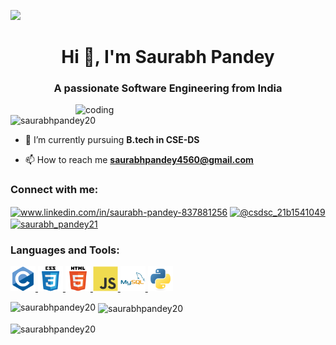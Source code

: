![](https://static.pingcap.com/files/2022/12/05072707/chatGPT-GitHub-banner.jpg)
<h1 align="center">Hi 👋, I'm Saurabh Pandey</h1>
<h3 align="center">A passionate Software Engineering from India</h3>
<img align="right" alt="coding" width="400" src="https://hack.codingblocks.com/_nuxt/img/maingif.1646021.gif"


<p align="left"> <img src="https://komarev.com/ghpvc/?username=saurabhpandey20&label=Profile%20views&color=0e75b6&style=flat" alt="saurabhpandey20" /> </p>

- 🌱 I’m currently pursuing **B.tech in CSE-DS**

- 📫 How to reach me **saurabhpandey4560@gmail.com**

<h3 align="left">Connect with me:</h3>
<p align="left">
<a href="https://linkedin.com/in/www.linkedin.com/in/saurabh-pandey-837881256" target="blank"><img align="center" src="https://raw.githubusercontent.com/rahuldkjain/github-profile-readme-generator/master/src/images/icons/Social/linked-in-alt.svg" alt="www.linkedin.com/in/saurabh-pandey-837881256" height="30" width="40" /></a>
<a href="https://www.hackerrank.com/@csdsc_21b1541049" target="blank"><img align="center" src="https://raw.githubusercontent.com/rahuldkjain/github-profile-readme-generator/master/src/images/icons/Social/hackerrank.svg" alt="@csdsc_21b1541049" height="30" width="40" /></a>
<a href="https://auth.geeksforgeeks.org/user/saurabh_pandey21" target="blank"><img align="center" src="https://raw.githubusercontent.com/rahuldkjain/github-profile-readme-generator/master/src/images/icons/Social/geeks-for-geeks.svg" alt="saurabh_pandey21" height="30" width="40" /></a>
</p>

<h3 align="left">Languages and Tools:</h3>
<p align="left"> <a href="https://www.cprogramming.com/" target="_blank" rel="noreferrer"> <img src="https://raw.githubusercontent.com/devicons/devicon/master/icons/c/c-original.svg" alt="c" width="40" height="40"/> </a> <a href="https://www.w3schools.com/css/" target="_blank" rel="noreferrer"> <img src="https://raw.githubusercontent.com/devicons/devicon/master/icons/css3/css3-original-wordmark.svg" alt="css3" width="40" height="40"/> </a> <a href="https://www.w3.org/html/" target="_blank" rel="noreferrer"> <img src="https://raw.githubusercontent.com/devicons/devicon/master/icons/html5/html5-original-wordmark.svg" alt="html5" width="40" height="40"/> </a> <a href="https://developer.mozilla.org/en-US/docs/Web/JavaScript" target="_blank" rel="noreferrer"> <img src="https://raw.githubusercontent.com/devicons/devicon/master/icons/javascript/javascript-original.svg" alt="javascript" width="40" height="40"/> </a> <a href="https://www.mysql.com/" target="_blank" rel="noreferrer"> <img src="https://raw.githubusercontent.com/devicons/devicon/master/icons/mysql/mysql-original-wordmark.svg" alt="mysql" width="40" height="40"/> </a> <a href="https://www.python.org" target="_blank" rel="noreferrer"> <img src="https://raw.githubusercontent.com/devicons/devicon/master/icons/python/python-original.svg" alt="python" width="40" height="40"/> </a> </p>

<p><img align="left" src="https://github-readme-stats.vercel.app/api/top-langs?username=saurabhpandey20&show_icons=true&locale=en&layout=compact" alt="saurabhpandey20" /></p>

<p>&nbsp;<img align="center" src="https://github-readme-stats.vercel.app/api?username=saurabhpandey20&show_icons=true&locale=en" alt="saurabhpandey20" /></p>

<p><img align="center" src="https://github-readme-streak-stats.herokuapp.com/?user=saurabhpandey20&" alt="saurabhpandey20" /></p>
